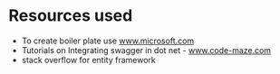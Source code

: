 # Resources used
* To create boiler plate use www.microsoft.com
* Tutorials on Integrating swagger in dot net - www.code-maze.com
* stack overflow for entity framework  